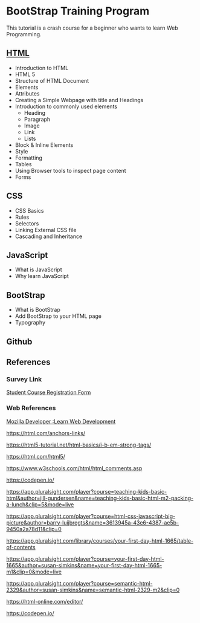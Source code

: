 # BootStrap Training Program

This tutorial is a crash course for a beginner who wants to learn Web Programming.

## [HTML](http://www.costaivo.com/Tutorial-BootStrap/1_HTML/)

- Introduction to HTML
- HTML 5
- Structure of HTML Document
- Elements
- Attributes
- Creating a Simple Webpage with title and Headings
- Introduction to commonly used elements
  - Heading
  - Paragraph
  - Image
  - Link
  - Lists
- Block & Inline Elements
- Style
- Formatting
- Tables
- Using Browser tools to inspect page content
- Forms

## CSS

- CSS Basics
- Rules
- Selectors
- Linking External CSS file
- Cascading and Inheritance

## JavaScript

- What is JavaScript
- Why learn JavaScript

## BootStrap

- What is BootStrap
- Add BootStrap to your HTML page
- Typography

## Github

## References

### Survey Link

[Student Course Registration Form](https://ivocosta1.typeform.com/to/Q8VI4d)

### Web References

[Mozilla Developer :Learn Web Development](https://developer.mozilla.org/en-US/docs/Learn)

https://html.com/anchors-links/

https://html5-tutorial.net/html-basics/i-b-em-strong-tags/

https://html.com/html5/

https://www.w3schools.com/html/html_comments.asp

https://codepen.io/

https://app.pluralsight.com/player?course=teaching-kids-basic-html&author=jill-gundersen&name=teaching-kids-basic-html-m2-packing-a-lunch&clip=5&mode=live

https://app.pluralsight.com/player?course=html-css-javascript-big-picture&author=barry-luijbregts&name=3613945a-43e6-4387-ae5b-9450a2a78d11&clip=0

https://app.pluralsight.com/library/courses/your-first-day-html-1665/table-of-contents

https://app.pluralsight.com/player?course=your-first-day-html-1665&author=susan-simkins&name=your-first-day-html-1665-m1&clip=0&mode=live

https://app.pluralsight.com/player?course=semantic-html-2329&author=susan-simkins&name=semantic-html-2329-m2&clip=0

https://html-online.com/editor/

https://codepen.io/
